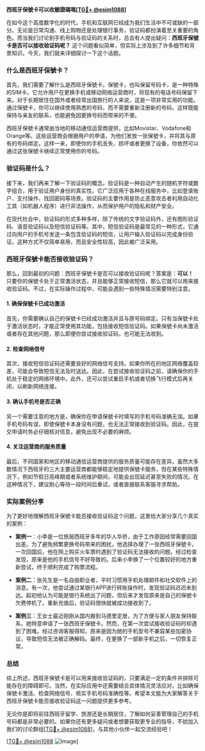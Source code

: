 **西班牙保號卡可以收驗證碼嗎[[TG💪+ @esim1088](https://t.me/s/esim1088)]**

在如今这个高度数字化的时代，手机和互联网已经成为我们生活中不可或缺的一部分。无论是日常沟通、线上购物还是处理银行事务，验证码都扮演着至关重要的角色。而当我们讨论到手机号码与验证码的关系时，总会有人提出疑问：**西班牙保號卡是否可以接收验证码呢？** 这个问题看似简单，但实际上涉及到了许多细节和背景知识。今天，我们就来详细探讨一下这个话题。

### 什么是西班牙保號卡？

首先，我们需要了解什么是西班牙保號卡。保號卡，也叫保留号码卡，是一种特殊的SIM卡。它允许用户在更换手机或移动网络运营商时，将现有的电话号码保留下来。对于长期居住在国外或者经常出国旅行的人来说，这是一项非常实用的功能。通过保號卡，你可以继续使用熟悉的号码，而不需要重新注册新的号码，这样既能保持与亲友的联系，也能避免因更换号码而带来的不便。

西班牙保號卡通常由当地的移动通信运营商提供，比如Movistar、Vodafone和Orange等。这些运营商会根据用户的申请，为他们发放一张保號卡，并将其与原有的号码绑定。这样一来，即使你的手机丢失、损坏或者更换了设备，你依然可以通过这张保號卡继续正常使用你的号码。

### 验证码是什么？

接下来，我们再来了解一下验证码的概念。验证码是一种自动产生的随机字符或数字组合，用于验证用户身份的真实性。它广泛应用于各种在线服务中，比如登录账户、支付操作、找回密码等场景。验证码的主要作用是防止恶意攻击者利用自动化工具（如机器人程序）进行非法操作，从而保护用户的隐私和财产安全。

在现代社会中，验证码的形式多种多样，除了传统的文字验证码外，还有图形验证码、语音验证码以及短信验证码等。其中，短信验证码是最常见的一种形式，它通过向用户的手机号发送一条包含验证码的短信，让用户输入验证码以完成身份验证。这种方式不仅简单易用，而且安全性较高，因此被广泛采用。

### 西班牙保號卡能否接收验证码？

那么，回到最初的问题：西班牙保號卡是否可以接收验证码呢？答案是：**可以！** 只要你的保號卡处于正常激活状态，并且能够正常接收短信，那么它就可以用来接收验证码。不过，在实际操作过程中，可能会遇到一些特殊情况需要特别注意。

#### 1. 确保保號卡已成功激活

首先，你需要确认自己的保號卡已经成功激活并且与原号码绑定。只有当保號卡处于激活状态时，才能正常使用其功能，包括接收短信验证码。如果保號卡尚未激活或者存在其他问题，那么即便你尝试接收验证码，也可能无法收到。

#### 2. 检查网络信号

其次，接收短信验证码还需要良好的网络信号支持。如果你所在的地区网络覆盖较差，可能会导致短信无法及时送达。因此，在尝试接收验证码之前，请确保你的手机处于稳定的网络环境中。此外，还可以尝试重启手机或者切换飞行模式后再关闭，以刷新网络连接。

#### 3. 确认手机号是否正确

另一个需要注意的地方是，确保你在申请保號卡时填写的手机号码准确无误。如果手机号码有误，即使保號卡本身没有问题，也无法正常接收到验证码。因此，在提交申请时务必仔细核对信息，避免出现不必要的麻烦。

#### 4. 关注运营商的服务质量

最后，不同国家和地区的移动通信运营商提供的服务质量可能存在差异。虽然大多数情况下西班牙的三大主要运营商都能够稳定地提供保號卡服务，但在某些特殊情况下，例如节假日高峰期或者系统维护期间，可能会出现延迟甚至失败的情况。在这种情况下，建议耐心等待一段时间后重试，或者直接联系客服寻求帮助。

### 实际案例分享

为了更好地理解西班牙保號卡能否接收验证码这个问题，这里给大家分享几个真实的案例：

- **案例一**：小李是一位旅居西班牙多年的华人华侨，由于工作原因经常需要回国出差。为了避免频繁更换号码带来的困扰，他选择办理了一张西班牙保號卡。一次回国后，他在网上购买火车票时遇到了验证码无法接收的问题。经过检查发现，原来是他的手机信号不好导致的。后来小李换了一个位置较好的地方重新尝试，终于顺利完成了购票流程。

- **案例二**：张先生是一名自由职业者，平时习惯用手机处理邮件和社交软件上的消息。有一次，他尝试通过某银行APP进行转账操作时，发现验证码迟迟未到达。起初他认为可能是银行系统出了问题，但后来才发现原来是自己的保號卡欠费停机了。重新充值后，验证码很快就被成功接收到了。

- **案例三**：王女士最近刚刚从国内搬到马德里定居，为了方便与家人朋友保持联系，她特意申请了一张西班牙保號卡。然而，在第一次尝试接收验证码时却遇到了困难。经过咨询客服得知，原来是因为她的手机型号不兼容某些加密协议，导致短信无法被正确解码。最终，在更换了一部新手机之后，一切恢复正常。

### 总结

综上所述，西班牙保號卡是可以用来接收验证码的，只要满足一定的条件并排除可能存在的障碍即可。当然，在实际应用中还需要结合具体情况灵活应对，比如确保保號卡激活、检查网络信号、核实手机号码准确性等。希望本文能为大家解答关于西班牙保號卡能否接收验证码这一问题提供更多参考。

无论你是即将前往西班牙留学、旅游还是长期居住，了解如何妥善管理自己的手机号码都是非常必要的。如果你还有更多疑问或者想要获取更专业的指导，不妨加入我们的讨论群组[[TG💪+ @esim1088](https://t.me/s/esim1088)]，与其他小伙伴一起交流经验吧！

[[TG💪+ @esim1088](https://t.me/s/esim1088) ![Image](https://i.postimg.cc/4NQfJmqS/Snipaste-2025-05-13-00-14-12.png)]